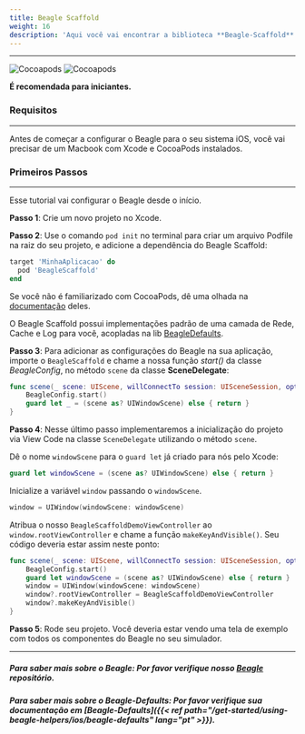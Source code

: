 ```yaml
---
title: Beagle Scaffold
weight: 16
description: 'Aqui você vai encontrar a biblioteca **Beagle-Scaffold** pra te ajudar a começar um projeto usando o Beagle para iOS. Ela contém quase todas as configurações necessárias pra fazer isso.'
---
```


---

![Cocoapods](https://img.shields.io/cocoapods/v/BeagleScaffold?label=Beagle-Scaffold)
![Cocoapods](https://img.shields.io/cocoapods/v/Beagle?label=Beagle)

**É recomendada para iniciantes.**

### Requisitos
<hr>

Antes de começar a configurar o Beagle para o seu sistema iOS, você vai precisar de um Macbook com Xcode e CocoaPods instalados.

### Primeiros Passos
<hr>

Esse tutorial vai configurar o Beagle desde o início.

**Passo 1**: Crie um novo projeto no Xcode.

**Passo 2**: Use o comando `pod init` no terminal para criar um arquivo Podfile na raiz do seu projeto, e adicione a dependência do Beagle Scaffold:

```ruby
target 'MinhaAplicacao' do
  pod 'BeagleScaffold'
end
```
Se você não é familiarizado com CocoaPods, dê uma olhada na [documentação](https://guides.cocoapods.org/) deles.

O Beagle Scaffold possui implementações padrão de uma camada de Rede, Cache e Log para você, acopladas na lib [BeagleDefaults](https://docs.usebeagle.io/get-started/using-beagle-helpers/ios/beagle-defaults).

**Passo 3**: Para adicionar as configurações do Beagle na sua aplicação, importe o `BeagleScaffold` e chame a nossa função _start()_ da classe _BeagleConfig_, no método `scene` da classe **SceneDelegate**:

```swift
func scene(_ scene: UIScene, willConnectTo session: UISceneSession, options connectionOptions: UIScene.ConnectionOptions) {
    BeagleConfig.start()
    guard let _ = (scene as? UIWindowScene) else { return }
}
```

**Passo 4**: Nesse último passo implementaremos a inicialização do projeto via View Code na classe `SceneDelegate` utilizando o método `scene`. <br>

Dê o nome `windowScene` para o `guard let` já criado para nós pelo Xcode:

```swift
guard let windowScene = (scene as? UIWindowScene) else { return }
```

Inicialize a variável `window` passando o `windowScene`.

```swift
window = UIWindow(windowScene: windowScene)
```

Atribua o nosso `BeagleScaffoldDemoViewController` ao `window.rootViewController` e chame a função `makeKeyAndVisible()`. Seu código deveria estar assim neste ponto:

```swift
func scene(_ scene: UIScene, willConnectTo session: UISceneSession, options connectionOptions: UIScene.ConnectionOptions) {
    BeagleConfig.start()
    guard let windowScene = (scene as? UIWindowScene) else { return }
    window = UIWindow(windowScene: windowScene)
    window?.rootViewController = BeagleScaffoldDemoViewController
    window?.makeKeyAndVisible()
}
```

**Passo 5**: Rode seu projeto. Você deveria estar vendo uma tela de exemplo com todos os componentes do Beagle no seu simulador.

<hr>

##### Para saber mais sobre o Beagle: Por favor verifique nosso [Beagle](https://github.com/ZupIT/beagle) repositório.
##### Para saber mais sobre o  Beagle-Defaults: Por favor verifique sua documentação em [Beagle-Defaults]({{< ref path="/get-started/using-beagle-helpers/ios/beagle-defaults" lang="pt" >}}).
